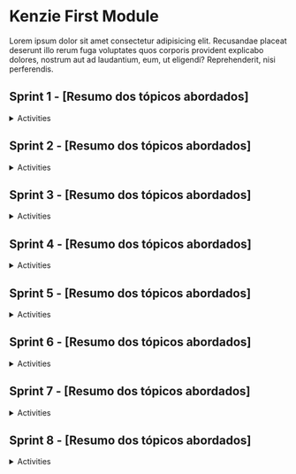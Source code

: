 # Kenzie First Module

<p>
  Lorem ipsum dolor sit amet consectetur adipisicing elit. Recusandae placeat
  deserunt illo rerum fuga voluptates quos corporis provident explicabo dolores,
  nostrum aut ad laudantium, eum, ut eligendi? Reprehenderit, nisi perferendis.
</p>

## Sprint 1 - [Resumo dos tópicos abordados]

<details>
  <summary>Activities</summary>

### Atividade S1_06 - Meu Website

Objetivo do exercício: Lorem ipsum dolor sit amet consectetur adipisicing elit.

`markup` `title` `hyperlink` `+`

<a href="./src/S1_06/index.html"> <img src="./src/assets/images/code_button.png"> </a> &nbsp; &nbsp;
<a href="link_pages"> <img src="./src/assets/images/project_button.png"> </a> &nbsp; &nbsp;

---

### Atividade S1_12 - Página de Perfil

Objetivo do exercício: Lorem ipsum dolor sit amet consectetur adipisicing elit.

`markup` `title` `hyperlink` `+`

<a href="./src/S1_12/index.html"> <img src="./src/assets/images/code_button.png"> </a> &nbsp; &nbsp;
<a href="link_pages"> <img src="./src/assets/images/project_button.png"> </a> &nbsp; &nbsp;

---

### Atividade S1_26 - Blog da Kenzie

Objetivo do exercício: Lorem ipsum dolor sit amet consectetur adipisicing elit.

`markup` `title` `hyperlink` `+`

<a href="./src/S1_26/index.html"> <img src="./src/assets/images/code_button.png"> </a> &nbsp; &nbsp;
<a href="link_pages"> <img src="./src/assets/images/project_button.png"> </a> &nbsp; &nbsp;

</details>

## Sprint 2 - [Resumo dos tópicos abordados]

<details>
  <summary>Activities</summary>

### Atividade S2_07 - CSS Seletores

Objetivo do exercício: Lorem ipsum dolor sit amet consectetur adipisicing elit.

`markup` `title` `hyperlink` `+`

<a href="./src/S2_07/index.html"> <img src="./src/assets/images/code_button.png"> </a> &nbsp; &nbsp;
<a href="link_pages"> <img src="./src/assets/images/project_button.png"> </a> &nbsp; &nbsp;

---

### Atividade S2_11 - Margin e Padding

Objetivo do exercício: Lorem ipsum dolor sit amet consectetur adipisicing elit.

`markup` `title` `hyperlink` `+`

<a href="./src/S2_11/index.html"> <img src="./src/assets/images/code_button.png"> </a> &nbsp; &nbsp;
<a href="link_pages"> <img src="./src/assets/images/project_button.png"> </a> &nbsp; &nbsp;

---

### Atividade S2_13 - Utilizando Pseudo Classes

Objetivo do exercício: Lorem ipsum dolor sit amet consectetur adipisicing elit.

`markup` `title` `hyperlink` `+`

<a href="./src/S2_13/index.html"> <img src="./src/assets/images/code_button.png"> </a> &nbsp; &nbsp;
<a href="link_pages"> <img src="./src/assets/images/project_button.png"> </a> &nbsp; &nbsp;

---

### Atividade S2_14 - Blog Kenzie Academy Brasil

Objetivo do exercício: Lorem ipsum dolor sit amet consectetur adipisicing elit.

`markup` `title` `hyperlink` `+`

<a href="./src/S2_14/index.html"> <img src="./src/assets/images/code_button.png"> </a> &nbsp; &nbsp;
<a href="link_pages"> <img src="./src/assets/images/project_button.png"> </a> &nbsp; &nbsp;

---

### Atividade S2_20 - Flexbox Menu

Objetivo do exercício: Lorem ipsum dolor sit amet consectetur adipisicing elit.

`markup` `title` `hyperlink` `+`

<a href="./src/S2_20/index.html"> <img src="./src/assets/images/code_button.png"> </a> &nbsp; &nbsp;
<a href="link_pages"> <img src="./src/assets/images/project_button.png"> </a> &nbsp; &nbsp;

---

### Atividade S2_21 - Página Blog

Objetivo do exercício: Lorem ipsum dolor sit amet consectetur adipisicing elit.

`markup` `title` `hyperlink` `+`

<a href="./src/S1_06/index.html"> <img src="./src/assets/images/code_button.png"> </a> &nbsp; &nbsp;
<a href="link_pages"> <img src="./src/assets/images/project_button.png"> </a> &nbsp; &nbsp;

---

### Atividade S2_23 - KenzieFlix

Objetivo do exercício: Lorem ipsum dolor sit amet consectetur adipisicing elit.

`markup` `title` `hyperlink` `+`

<a href="./src/S2_23/index.html"> <img src="./src/assets/images/code_button.png"> </a> &nbsp; &nbsp;
<a href="link_pages"> <img src="./src/assets/images/project_button.png"> </a> &nbsp; &nbsp;

---

### Atividade S2_24 - Tech Shop

Objetivo do exercício: Lorem ipsum dolor sit amet consectetur adipisicing elit.

`markup` `title` `hyperlink` `+`

<a href="./src/S2_24/index.html"> <img src="./src/assets/images/code_button.png"> </a> &nbsp; &nbsp;
<a href="link_pages"> <img src="./src/assets/images/project_button.png"> </a> &nbsp; &nbsp;

</details>

## Sprint 3 - [Resumo dos tópicos abordados]

<details>
  <summary>Activities</summary>

### Atividade S3_14 - Praticando com Variáveis

Objetivo do exercício: Lorem ipsum dolor sit amet consectetur adipisicing elit.

`markup` `title` `hyperlink` `+`

<a href="./src/S3_14/index.html"> <img src="./src/assets/images/code_button.png"> </a> &nbsp; &nbsp;
<a href="link_pages"> <img src="./src/assets/images/project_button.png"> </a> &nbsp; &nbsp;

---

### Atividade S3_19 - Desafio Portaria

Objetivo do exercício: Lorem ipsum dolor sit amet consectetur adipisicing elit.

`markup` `title` `hyperlink` `+`

<a href="./src/S3_19/index.html"> <img src="./src/assets/images/code_button.png"> </a> &nbsp; &nbsp;
<a href="link_pages"> <img src="./src/assets/images/project_button.png"> </a> &nbsp; &nbsp;

---

### Atividade S3_26 - Aprovado ou Reprovado

Objetivo do exercício: Lorem ipsum dolor sit amet consectetur adipisicing elit.

`markup` `title` `hyperlink` `+`

<a href="./src/S3_26/index.html"> <img src="./src/assets/images/code_button.png"> </a> &nbsp; &nbsp;
<a href="link_pages"> <img src="./src/assets/images/project_button.png"> </a> &nbsp; &nbsp;

---

### Atividade S3_27 - Javascript: Primeiros Passos

Objetivo do exercício: Lorem ipsum dolor sit amet consectetur adipisicing elit.

`markup` `title` `hyperlink` `+`

<a href="./src/S3_27/index.html"> <img src="./src/assets/images/code_button.png"> </a> &nbsp; &nbsp;
<a href="link_pages"> <img src="./src/assets/images/project_button.png"> </a> &nbsp; &nbsp;

---

### Atividade S3_32 - Trabalhando com Funções

Objetivo do exercício: Lorem ipsum dolor sit amet consectetur adipisicing elit.

`markup` `title` `hyperlink` `+`

<a href="./src/S3_32/index.html"> <img src="./src/assets/images/code_button.png"> </a> &nbsp; &nbsp;
<a href="link_pages"> <img src="./src/assets/images/project_button.png"> </a> &nbsp; &nbsp;

</details>

## Sprint 4 - [Resumo dos tópicos abordados]

<details>
  <summary>Activities</summary>

### Atividade S4_10 - Katas 01

Objetivo do exercício: Lorem ipsum dolor sit amet consectetur adipisicing elit.

`markup` `title` `hyperlink` `+`

<a href="./src/S4_10/index.html"> <img src="./src/assets/images/code_button.png"> </a> &nbsp; &nbsp;
<a href="link_pages"> <img src="./src/assets/images/project_button.png"> </a> &nbsp; &nbsp;

---

### Atividade S4_19 - SnapCrackle

Objetivo do exercício: Lorem ipsum dolor sit amet consectetur adipisicing elit.

`markup` `title` `hyperlink` `+`

<a href="./src/S4_19/index.html"> <img src="./src/assets/images/code_button.png"> </a> &nbsp; &nbsp;
<a href="link_pages"> <img src="./src/assets/images/project_button.png"> </a> &nbsp; &nbsp;

</details>

## Sprint 5 - [Resumo dos tópicos abordados]

<details>
  <summary>Activities</summary>

### Atividade S5_07 - Barbearia Web

Objetivo do exercício: Lorem ipsum dolor sit amet consectetur adipisicing elit.

`markup` `title` `hyperlink` `+`

<a href="./src/S5_07/index.html"> <img src="./src/assets/images/code_button.png"> </a> &nbsp; &nbsp;
<a href="link_pages"> <img src="./src/assets/images/project_button.png"> </a> &nbsp; &nbsp;

---

### Atividade S5_10 - Katas 02

Objetivo do exercício: Lorem ipsum dolor sit amet consectetur adipisicing elit.

`markup` `title` `hyperlink` `+`

<a href="./src/S5_10/index.html"> <img src="./src/assets/images/code_button.png"> </a> &nbsp; &nbsp;
<a href="link_pages"> <img src="./src/assets/images/project_button.png"> </a> &nbsp; &nbsp;

---

### Atividade S5_16 - Lista de Lógica

Objetivo do exercício: Lorem ipsum dolor sit amet consectetur adipisicing elit.

`markup` `title` `hyperlink` `+`

<a href="./src/S5_16/index.html"> <img src="./src/assets/images/code_button.png"> </a> &nbsp; &nbsp;
<a href="link_pages"> <img src="./src/assets/images/project_button.png"> </a> &nbsp; &nbsp;

---

### Atividade S5_19 - Katas 03

Objetivo do exercício: Lorem ipsum dolor sit amet consectetur adipisicing elit.

`markup` `title` `hyperlink` `+`

<a href="./src/S5_19/index.html"> <img src="./src/assets/images/code_button.png"> </a> &nbsp; &nbsp;
<a href="link_pages"> <img src="./src/assets/images/project_button.png"> </a> &nbsp; &nbsp;

</details>

## Sprint 6 - [Resumo dos tópicos abordados]

<details>
  <summary>Activities</summary>

### Atividade S6_07 - Katas 04

Objetivo do exercício: Lorem ipsum dolor sit amet consectetur adipisicing elit.

`markup` `title` `hyperlink` `+`

<a href="./src/S6_07/index.html"> <img src="./src/assets/images/code_button.png"> </a> &nbsp; &nbsp;
<a href="link_pages"> <img src="./src/assets/images/project_button.png"> </a> &nbsp; &nbsp;

---

### Atividade S6_13 - Geek World

Objetivo do exercício: Lorem ipsum dolor sit amet consectetur adipisicing elit.

`markup` `title` `hyperlink` `+`

<a href="./src/S6_13/index.html"> <img src="./src/assets/images/code_button.png"> </a> &nbsp; &nbsp;
<a href="link_pages"> <img src="./src/assets/images/project_button.png"> </a> &nbsp; &nbsp;

</details>

## Sprint 7 - [Resumo dos tópicos abordados]

<details>
  <summary>Activities</summary>

### Atividade S7_06 - My Tasks

Objetivo do exercício: Lorem ipsum dolor sit amet consectetur adipisicing elit.

`markup` `title` `hyperlink` `+`

<a href="./src/S7_06/index.html"> <img src="./src/assets/images/code_button.png"> </a> &nbsp; &nbsp;
<a href="link_pages"> <img src="./src/assets/images/project_button.png"> </a> &nbsp; &nbsp;

---

### Atividade S7_07 - Lâmpada

Objetivo do exercício: Lorem ipsum dolor sit amet consectetur adipisicing elit.

`markup` `title` `hyperlink` `+`

<a href="./src/S7_07/index.html"> <img src="./src/assets/images/code_button.png"> </a> &nbsp; &nbsp;
<a href="link_pages"> <img src="./src/assets/images/project_button.png"> </a> &nbsp; &nbsp;

---

### Atividade S7_10 - Lista de Compras

Objetivo do exercício: Lorem ipsum dolor sit amet consectetur adipisicing elit.

`markup` `title` `hyperlink` `+`

<a href="./src/S7_10/index.html"> <img src="./src/assets/images/code_button.png"> </a> &nbsp; &nbsp;
<a href="link_pages"> <img src="./src/assets/images/project_button.png"> </a> &nbsp; &nbsp;

---

### Atividade S7_13 - Manipulando Atributos

Objetivo do exercício: Lorem ipsum dolor sit amet consectetur adipisicing elit.

`markup` `title` `hyperlink` `+`

<a href="./src/S7_13/index.html"> <img src="./src/assets/images/code_button.png"> </a> &nbsp; &nbsp;
<a href="link_pages"> <img src="./src/assets/images/project_button.png"> </a> &nbsp; &nbsp;

---

### Atividade S7_15 - Carrinho de compras

Objetivo do exercício: Lorem ipsum dolor sit amet consectetur adipisicing elit.

`markup` `title` `hyperlink` `+`

<a href="./src/S7_15/index.html"> <img src="./src/assets/images/code_button.png"> </a> &nbsp; &nbsp;
<a href="link_pages"> <img src="./src/assets/images/project_button.png"> </a> &nbsp; &nbsp;

</details>

## Sprint 8 - [Resumo dos tópicos abordados]

<details>
  <summary>Activities</summary>

### Atividade S8_01 - Tri-Brand

Objetivo do exercício: Lorem ipsum dolor sit amet consectetur adipisicing elit.

`markup` `title` `hyperlink` `+`

<a href="./src/S8_01/index.html"> <img src="./src/assets/images/code_button.png"> </a> &nbsp; &nbsp;
<a href="link_pages"> <img src="./src/assets/images/project_button.png"> </a> &nbsp; &nbsp;

</details>
